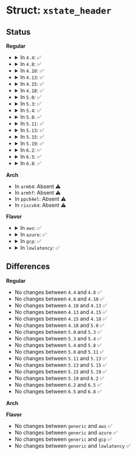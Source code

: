 # Struct: <code>xstate_header</code>

## Status
<b>Regular</b>
<ul>
<li>
<details>
<summary>In <code>4.4</code>: ✅</summary>

```c
struct xstate_header {
    u64 xfeatures;
    u64 xcomp_bv;
    u64 reserved[6];
};
```
</details>
</li>
<li>
<details>
<summary>In <code>4.8</code>: ✅</summary>

```c
struct xstate_header {
    u64 xfeatures;
    u64 xcomp_bv;
    u64 reserved[6];
};
```
</details>
</li>
<li>
<details>
<summary>In <code>4.10</code>: ✅</summary>

```c
struct xstate_header {
    u64 xfeatures;
    u64 xcomp_bv;
    u64 reserved[6];
};
```
</details>
</li>
<li>
<details>
<summary>In <code>4.13</code>: ✅</summary>

```c
struct xstate_header {
    u64 xfeatures;
    u64 xcomp_bv;
    u64 reserved[6];
};
```
</details>
</li>
<li>
<details>
<summary>In <code>4.15</code>: ✅</summary>

```c
struct xstate_header {
    u64 xfeatures;
    u64 xcomp_bv;
    u64 reserved[6];
};
```
</details>
</li>
<li>
<details>
<summary>In <code>4.18</code>: ✅</summary>

```c
struct xstate_header {
    u64 xfeatures;
    u64 xcomp_bv;
    u64 reserved[6];
};
```
</details>
</li>
<li>
<details>
<summary>In <code>5.0</code>: ✅</summary>

```c
struct xstate_header {
    u64 xfeatures;
    u64 xcomp_bv;
    u64 reserved[6];
};
```
</details>
</li>
<li>
<details>
<summary>In <code>5.3</code>: ✅</summary>

```c
struct xstate_header {
    u64 xfeatures;
    u64 xcomp_bv;
    u64 reserved[6];
};
```
</details>
</li>
<li>
<details>
<summary>In <code>5.4</code>: ✅</summary>

```c
struct xstate_header {
    u64 xfeatures;
    u64 xcomp_bv;
    u64 reserved[6];
};
```
</details>
</li>
<li>
<details>
<summary>In <code>5.8</code>: ✅</summary>

```c
struct xstate_header {
    u64 xfeatures;
    u64 xcomp_bv;
    u64 reserved[6];
};
```
</details>
</li>
<li>
<details>
<summary>In <code>5.11</code>: ✅</summary>

```c
struct xstate_header {
    u64 xfeatures;
    u64 xcomp_bv;
    u64 reserved[6];
};
```
</details>
</li>
<li>
<details>
<summary>In <code>5.13</code>: ✅</summary>

```c
struct xstate_header {
    u64 xfeatures;
    u64 xcomp_bv;
    u64 reserved[6];
};
```
</details>
</li>
<li>
<details>
<summary>In <code>5.15</code>: ✅</summary>

```c
struct xstate_header {
    u64 xfeatures;
    u64 xcomp_bv;
    u64 reserved[6];
};
```
</details>
</li>
<li>
<details>
<summary>In <code>5.19</code>: ✅</summary>

```c
struct xstate_header {
    u64 xfeatures;
    u64 xcomp_bv;
    u64 reserved[6];
};
```
</details>
</li>
<li>
<details>
<summary>In <code>6.2</code>: ✅</summary>

```c
struct xstate_header {
    u64 xfeatures;
    u64 xcomp_bv;
    u64 reserved[6];
};
```
</details>
</li>
<li>
<details>
<summary>In <code>6.5</code>: ✅</summary>

```c
struct xstate_header {
    u64 xfeatures;
    u64 xcomp_bv;
    u64 reserved[6];
};
```
</details>
</li>
<li>
<details>
<summary>In <code>6.8</code>: ✅</summary>

```c
struct xstate_header {
    u64 xfeatures;
    u64 xcomp_bv;
    u64 reserved[6];
};
```
</details>
</li>
</ul>
<b>Arch</b>
<ul>
<li>
In <code>arm64</code>: Absent ⚠️
</li>
<li>
In <code>armhf</code>: Absent ⚠️
</li>
<li>
In <code>ppc64el</code>: Absent ⚠️
</li>
<li>
In <code>riscv64</code>: Absent ⚠️
</li>
</ul>
<b>Flavor</b>
<ul>
<li>
<details>
<summary>In <code>aws</code>: ✅</summary>

```c
struct xstate_header {
    u64 xfeatures;
    u64 xcomp_bv;
    u64 reserved[6];
};
```
</details>
</li>
<li>
<details>
<summary>In <code>azure</code>: ✅</summary>

```c
struct xstate_header {
    u64 xfeatures;
    u64 xcomp_bv;
    u64 reserved[6];
};
```
</details>
</li>
<li>
<details>
<summary>In <code>gcp</code>: ✅</summary>

```c
struct xstate_header {
    u64 xfeatures;
    u64 xcomp_bv;
    u64 reserved[6];
};
```
</details>
</li>
<li>
<details>
<summary>In <code>lowlatency</code>: ✅</summary>

```c
struct xstate_header {
    u64 xfeatures;
    u64 xcomp_bv;
    u64 reserved[6];
};
```
</details>
</li>
</ul>

## Differences
<b>Regular</b>
<ul>
<li>
No changes between <code>4.4</code> and <code>4.8</code> ✅
</li>
<li>
No changes between <code>4.8</code> and <code>4.10</code> ✅
</li>
<li>
No changes between <code>4.10</code> and <code>4.13</code> ✅
</li>
<li>
No changes between <code>4.13</code> and <code>4.15</code> ✅
</li>
<li>
No changes between <code>4.15</code> and <code>4.18</code> ✅
</li>
<li>
No changes between <code>4.18</code> and <code>5.0</code> ✅
</li>
<li>
No changes between <code>5.0</code> and <code>5.3</code> ✅
</li>
<li>
No changes between <code>5.3</code> and <code>5.4</code> ✅
</li>
<li>
No changes between <code>5.4</code> and <code>5.8</code> ✅
</li>
<li>
No changes between <code>5.8</code> and <code>5.11</code> ✅
</li>
<li>
No changes between <code>5.11</code> and <code>5.13</code> ✅
</li>
<li>
No changes between <code>5.13</code> and <code>5.15</code> ✅
</li>
<li>
No changes between <code>5.15</code> and <code>5.19</code> ✅
</li>
<li>
No changes between <code>5.19</code> and <code>6.2</code> ✅
</li>
<li>
No changes between <code>6.2</code> and <code>6.5</code> ✅
</li>
<li>
No changes between <code>6.5</code> and <code>6.8</code> ✅
</li>
</ul>
<b>Arch</b>
<ul>
</ul>
<b>Flavor</b>
<ul>
<li>
No changes between <code>generic</code> and <code>aws</code> ✅
</li>
<li>
No changes between <code>generic</code> and <code>azure</code> ✅
</li>
<li>
No changes between <code>generic</code> and <code>gcp</code> ✅
</li>
<li>
No changes between <code>generic</code> and <code>lowlatency</code> ✅
</li>
</ul>
